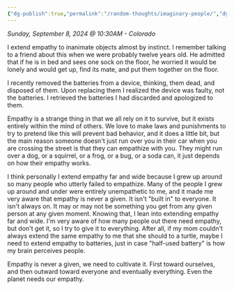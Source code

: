 ```yaml
---
{"dg-publish":true,"permalink":"/random-thoughts/imaginary-people/","dgPassFrontmatter":true}
---
```


*Sunday, September 8, 2024 @ 10:30AM - Colorado*

I extend empathy to inanimate objects almost by instinct. I remember talking to a friend about this when we were probably twelve years old. He admitted that if he is in bed and sees one sock on the floor, he worried it would be lonely and would get up, find its mate, and put them together on the floor.

I recently removed the batteries from a device, thinking, them dead, and disposed of them. Upon replacing them I realized the device was faulty, not the batteries. I retrieved the batteries I had discarded and apologized to them.

Empathy is a strange thing in that we all rely on it to survive, but it exists entirely within the mind of others. We love to make laws and punishments to try to pretend like this will prevent bad behavior, and it does a little bit, but the main reason someone doesn't just run over you in their car when you are crossing the street is that they can empathize with you. They might run over a dog, or a squirrel, or a frog, or a bug, or a soda can, it just depends on how their empathy works.

I think personally I extend empathy far and wide because I grew up around so many people who utterly failed to empathize. Many of the people I grew up around and under were entirely unempathetic to me, and it made me very aware that empathy is never a given. It isn't "built in" to everyone. It isn't always on. It may or may not be something you get from any given person at any given moment. Knowing that, I lean into extending empathy far and wide. I'm very aware of how many people out there need empathy, but don't get it, so I try to give it to everything. After all, if my mom couldn't always extend the same empathy to me that she should to a turtle, maybe I need to extend empathy to batteries, just in case "half-used battery" is how my brain perceives people.

Empathy is never a given, we need to cultivate it. First toward ourselves, and then outward toward everyone and eventually everything. Even the planet needs our empathy.